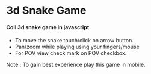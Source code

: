 # 3d Snake Game

#### Coll 3d snake game in javascript.

- To move the snake touch/click on arrow button.
- Pan/zoom while playing using your fingers/mouse
- For POV view check mark on POV checkbox.


Note : To gain best experience play this game in mobile.
